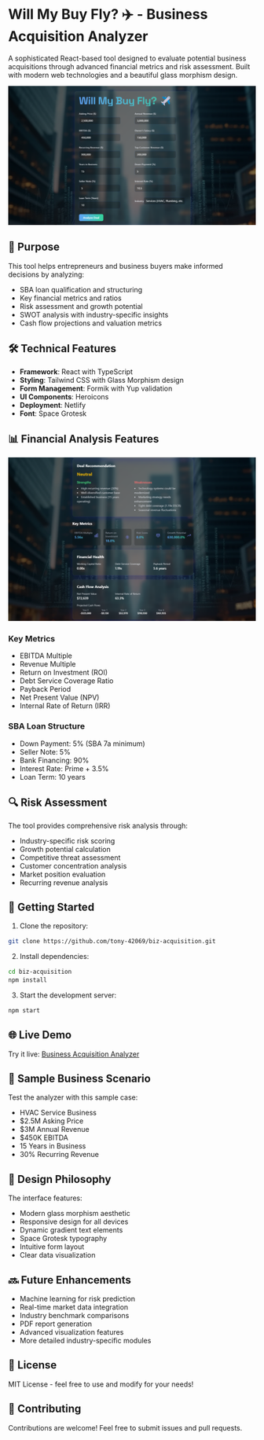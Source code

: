 # Will My Buy Fly? ✈️ - Business Acquisition Analyzer

A sophisticated React-based tool designed to evaluate potential business acquisitions through advanced financial metrics and risk assessment. Built with modern web technologies and a beautiful glass morphism design.

![Input Form](./public/input-form-preview.png)

## 🎯 Purpose

This tool helps entrepreneurs and business buyers make informed decisions by analyzing:
- SBA loan qualification and structuring
- Key financial metrics and ratios
- Risk assessment and growth potential
- SWOT analysis with industry-specific insights
- Cash flow projections and valuation metrics

## 🛠️ Technical Features

- **Framework**: React with TypeScript
- **Styling**: Tailwind CSS with Glass Morphism design
- **Form Management**: Formik with Yup validation
- **UI Components**: Heroicons
- **Deployment**: Netlify
- **Font**: Space Grotesk

## 📊 Financial Analysis Features

![Analysis Results](./public/analysis-results-preview.png)

### Key Metrics
- EBITDA Multiple
- Revenue Multiple
- Return on Investment (ROI)
- Debt Service Coverage Ratio
- Payback Period
- Net Present Value (NPV)
- Internal Rate of Return (IRR)

### SBA Loan Structure
- Down Payment: 5% (SBA 7a minimum)
- Seller Note: 5%
- Bank Financing: 90%
- Interest Rate: Prime + 3.5%
- Loan Term: 10 years

## 🔍 Risk Assessment

The tool provides comprehensive risk analysis through:
- Industry-specific risk scoring
- Growth potential calculation
- Competitive threat assessment
- Customer concentration analysis
- Market position evaluation
- Recurring revenue analysis

## 🚀 Getting Started

1. Clone the repository:
```bash
git clone https://github.com/tony-42069/biz-acquisition.git
```

2. Install dependencies:
```bash
cd biz-acquisition
npm install
```

3. Start the development server:
```bash
npm start
```

## 🌐 Live Demo

Try it live: [Business Acquisition Analyzer](https://www.abizadvisors.com/biz-acquisition)

## 🔧 Sample Business Scenario

Test the analyzer with this sample case:
- HVAC Service Business
- $2.5M Asking Price
- $3M Annual Revenue
- $450K EBITDA
- 15 Years in Business
- 30% Recurring Revenue

## 🎨 Design Philosophy

The interface features:
- Modern glass morphism aesthetic
- Responsive design for all devices
- Dynamic gradient text elements
- Space Grotesk typography
- Intuitive form layout
- Clear data visualization

## 🔜 Future Enhancements

- Machine learning for risk prediction
- Real-time market data integration
- Industry benchmark comparisons
- PDF report generation
- Advanced visualization features
- More detailed industry-specific modules

## 📄 License

MIT License - feel free to use and modify for your needs!

## 🤝 Contributing

Contributions are welcome! Feel free to submit issues and pull requests.
